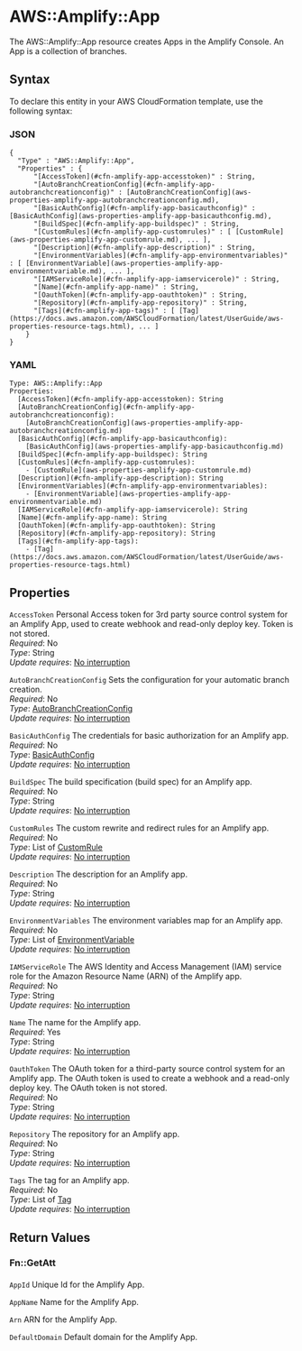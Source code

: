 # AWS::Amplify::App<a name="aws-resource-amplify-app"></a>

 The AWS::Amplify::App resource creates Apps in the Amplify Console\. An App is a collection of branches\. 

## Syntax<a name="aws-resource-amplify-app-syntax"></a>

To declare this entity in your AWS CloudFormation template, use the following syntax:

### JSON<a name="aws-resource-amplify-app-syntax.json"></a>

```
{
  "Type" : "AWS::Amplify::App",
  "Properties" : {
      "[AccessToken](#cfn-amplify-app-accesstoken)" : String,
      "[AutoBranchCreationConfig](#cfn-amplify-app-autobranchcreationconfig)" : [AutoBranchCreationConfig](aws-properties-amplify-app-autobranchcreationconfig.md),
      "[BasicAuthConfig](#cfn-amplify-app-basicauthconfig)" : [BasicAuthConfig](aws-properties-amplify-app-basicauthconfig.md),
      "[BuildSpec](#cfn-amplify-app-buildspec)" : String,
      "[CustomRules](#cfn-amplify-app-customrules)" : [ [CustomRule](aws-properties-amplify-app-customrule.md), ... ],
      "[Description](#cfn-amplify-app-description)" : String,
      "[EnvironmentVariables](#cfn-amplify-app-environmentvariables)" : [ [EnvironmentVariable](aws-properties-amplify-app-environmentvariable.md), ... ],
      "[IAMServiceRole](#cfn-amplify-app-iamservicerole)" : String,
      "[Name](#cfn-amplify-app-name)" : String,
      "[OauthToken](#cfn-amplify-app-oauthtoken)" : String,
      "[Repository](#cfn-amplify-app-repository)" : String,
      "[Tags](#cfn-amplify-app-tags)" : [ [Tag](https://docs.aws.amazon.com/AWSCloudFormation/latest/UserGuide/aws-properties-resource-tags.html), ... ]
    }
}
```

### YAML<a name="aws-resource-amplify-app-syntax.yaml"></a>

```
Type: AWS::Amplify::App
Properties: 
  [AccessToken](#cfn-amplify-app-accesstoken): String
  [AutoBranchCreationConfig](#cfn-amplify-app-autobranchcreationconfig): 
    [AutoBranchCreationConfig](aws-properties-amplify-app-autobranchcreationconfig.md)
  [BasicAuthConfig](#cfn-amplify-app-basicauthconfig): 
    [BasicAuthConfig](aws-properties-amplify-app-basicauthconfig.md)
  [BuildSpec](#cfn-amplify-app-buildspec): String
  [CustomRules](#cfn-amplify-app-customrules): 
    - [CustomRule](aws-properties-amplify-app-customrule.md)
  [Description](#cfn-amplify-app-description): String
  [EnvironmentVariables](#cfn-amplify-app-environmentvariables): 
    - [EnvironmentVariable](aws-properties-amplify-app-environmentvariable.md)
  [IAMServiceRole](#cfn-amplify-app-iamservicerole): String
  [Name](#cfn-amplify-app-name): String
  [OauthToken](#cfn-amplify-app-oauthtoken): String
  [Repository](#cfn-amplify-app-repository): String
  [Tags](#cfn-amplify-app-tags): 
    - [Tag](https://docs.aws.amazon.com/AWSCloudFormation/latest/UserGuide/aws-properties-resource-tags.html)
```

## Properties<a name="aws-resource-amplify-app-properties"></a>

`AccessToken`  <a name="cfn-amplify-app-accesstoken"></a>
 Personal Access token for 3rd party source control system for an Amplify App, used to create webhook and read\-only deploy key\. Token is not stored\.   
*Required*: No  
*Type*: String  
*Update requires*: [No interruption](https://docs.aws.amazon.com/AWSCloudFormation/latest/UserGuide/using-cfn-updating-stacks-update-behaviors.html#update-no-interrupt)

`AutoBranchCreationConfig`  <a name="cfn-amplify-app-autobranchcreationconfig"></a>
 Sets the configuration for your automatic branch creation\.   
*Required*: No  
*Type*: [AutoBranchCreationConfig](aws-properties-amplify-app-autobranchcreationconfig.md)  
*Update requires*: [No interruption](https://docs.aws.amazon.com/AWSCloudFormation/latest/UserGuide/using-cfn-updating-stacks-update-behaviors.html#update-no-interrupt)

`BasicAuthConfig`  <a name="cfn-amplify-app-basicauthconfig"></a>
 The credentials for basic authorization for an Amplify app\.   
*Required*: No  
*Type*: [BasicAuthConfig](aws-properties-amplify-app-basicauthconfig.md)  
*Update requires*: [No interruption](https://docs.aws.amazon.com/AWSCloudFormation/latest/UserGuide/using-cfn-updating-stacks-update-behaviors.html#update-no-interrupt)

`BuildSpec`  <a name="cfn-amplify-app-buildspec"></a>
 The build specification \(build spec\) for an Amplify app\.   
*Required*: No  
*Type*: String  
*Update requires*: [No interruption](https://docs.aws.amazon.com/AWSCloudFormation/latest/UserGuide/using-cfn-updating-stacks-update-behaviors.html#update-no-interrupt)

`CustomRules`  <a name="cfn-amplify-app-customrules"></a>
 The custom rewrite and redirect rules for an Amplify app\.   
*Required*: No  
*Type*: List of [CustomRule](aws-properties-amplify-app-customrule.md)  
*Update requires*: [No interruption](https://docs.aws.amazon.com/AWSCloudFormation/latest/UserGuide/using-cfn-updating-stacks-update-behaviors.html#update-no-interrupt)

`Description`  <a name="cfn-amplify-app-description"></a>
 The description for an Amplify app\.   
*Required*: No  
*Type*: String  
*Update requires*: [No interruption](https://docs.aws.amazon.com/AWSCloudFormation/latest/UserGuide/using-cfn-updating-stacks-update-behaviors.html#update-no-interrupt)

`EnvironmentVariables`  <a name="cfn-amplify-app-environmentvariables"></a>
 The environment variables map for an Amplify app\.   
*Required*: No  
*Type*: List of [EnvironmentVariable](aws-properties-amplify-app-environmentvariable.md)  
*Update requires*: [No interruption](https://docs.aws.amazon.com/AWSCloudFormation/latest/UserGuide/using-cfn-updating-stacks-update-behaviors.html#update-no-interrupt)

`IAMServiceRole`  <a name="cfn-amplify-app-iamservicerole"></a>
 The AWS Identity and Access Management \(IAM\) service role for the Amazon Resource Name \(ARN\) of the Amplify app\.   
*Required*: No  
*Type*: String  
*Update requires*: [No interruption](https://docs.aws.amazon.com/AWSCloudFormation/latest/UserGuide/using-cfn-updating-stacks-update-behaviors.html#update-no-interrupt)

`Name`  <a name="cfn-amplify-app-name"></a>
 The name for the Amplify app\.   
*Required*: Yes  
*Type*: String  
*Update requires*: [No interruption](https://docs.aws.amazon.com/AWSCloudFormation/latest/UserGuide/using-cfn-updating-stacks-update-behaviors.html#update-no-interrupt)

`OauthToken`  <a name="cfn-amplify-app-oauthtoken"></a>
 The OAuth token for a third\-party source control system for an Amplify app\. The OAuth token is used to create a webhook and a read\-only deploy key\. The OAuth token is not stored\.   
*Required*: No  
*Type*: String  
*Update requires*: [No interruption](https://docs.aws.amazon.com/AWSCloudFormation/latest/UserGuide/using-cfn-updating-stacks-update-behaviors.html#update-no-interrupt)

`Repository`  <a name="cfn-amplify-app-repository"></a>
 The repository for an Amplify app\.   
*Required*: No  
*Type*: String  
*Update requires*: [No interruption](https://docs.aws.amazon.com/AWSCloudFormation/latest/UserGuide/using-cfn-updating-stacks-update-behaviors.html#update-no-interrupt)

`Tags`  <a name="cfn-amplify-app-tags"></a>
 The tag for an Amplify app\.   
*Required*: No  
*Type*: List of [Tag](https://docs.aws.amazon.com/AWSCloudFormation/latest/UserGuide/aws-properties-resource-tags.html)  
*Update requires*: [No interruption](https://docs.aws.amazon.com/AWSCloudFormation/latest/UserGuide/using-cfn-updating-stacks-update-behaviors.html#update-no-interrupt)

## Return Values<a name="aws-resource-amplify-app-return-values"></a>

### Fn::GetAtt<a name="aws-resource-amplify-app-return-values-fn--getatt"></a>

#### <a name="aws-resource-amplify-app-return-values-fn--getatt-fn--getatt"></a>

`AppId`  <a name="AppId-fn::getatt"></a>
Unique Id for the Amplify App\.

`AppName`  <a name="AppName-fn::getatt"></a>
Name for the Amplify App\.

`Arn`  <a name="Arn-fn::getatt"></a>
ARN for the Amplify App\.

`DefaultDomain`  <a name="DefaultDomain-fn::getatt"></a>
Default domain for the Amplify App\.